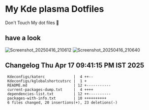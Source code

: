# My Kde plasma Dotfiles
  Don't Touch My dot files 🙂
 
## have a look
![Screenshot_20250416_210612](https://github.com/user-attachments/assets/650244d5-776e-4b31-96fb-10811a3cfa27)
![Screenshot_20250416_210640](https://github.com/user-attachments/assets/07fac3d3-7ce1-4f10-ad4c-1ffa33ed7e84)
 
## Changelog Thu Apr 17 09:41:15 PM IST 2025
```
 Kdeconfigs/katerc             |  4 ++--
 Kdeconfigs/kglobalshortcutsrc |  1 +
 README.md                     | 12 +-----------
 current-packages-dump.txt     |  4 ++++
 dependencies-list.txt         | 12 ++----------
 packages-with-info.txt        | 10 ++++++++++
 6 files changed, 20 insertions(+), 23 deletions(-)
```
 
